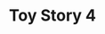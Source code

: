 ---
title: Toy Story 4
description: Woody siempre ha sabido cuál es su lugar en el mundo y cuál es su prioridad, que es cuidar de Andy y ahora de Bonnie. Pero cuando Bonnie trae a su habitación un juguete nuevo llamado Forky.
image: https://cartelera.elperiodico.com/estaticos//0/795/795446_p.jpg
---